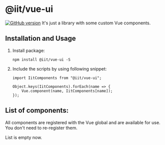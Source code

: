 # @iit/vue-ui
[![GitHub version](https://badge.fury.io/gh/boennemann%2Fbadges.svg)](http://badge.fury.io/gh/boennemann%2Fbadges)
It's just a library with some custom Vue components.

## Installation and Usage
1. Install package:
    ```
    npm install @iit/vue-ui -S
    ```
2. Include the scripts by using following snippet:
    ```
    import IitComponents from "@iit/vue-ui";

    Object.keys(IitComponents).forEach(name => {
        Vue.component(name, IitComponents[name]);
    });
    ```

## List of components:

All components are registered with the Vue global and are available for use. You don't need to re-register them.

List is empty now.
